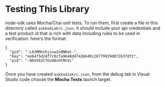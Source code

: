 # Testing This Library

node-sdk uses  Mocha/Chai unit tests. To run them, first create a file in this directory called `askkodiakrc.json`. It should include your api credentials and a test product id that is rich with data including rules to be used in verification. here's the format:

```
{
  "gid": "-L63MMnnhjsuw2xQNHat-",
  "key": "ee64f5d24f7c0cfa9648dd7426649c28779929d072637df2",
  "pid": "-NbVX8JCfGvH8cHtMnVc"
}
```

Once you have created `askkodiakrc.json`, from the debug tab in Visual Studio code choose the **Mocha Tests** launch target.
